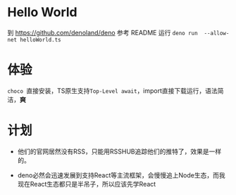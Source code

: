 # Hello World

到 https://github.com/denoland/deno 参考 README 运行 `deno run  --allow-net helloWorld.ts`

# 体验

`choco `直接安装，TS原生支持`Top-Level await`，import直接下载运行，语法简洁，**爽**

# 计划

+ 他们的官网居然没有RSS，只能用RSSHUB追踪他们的推特了，效果是一样的。

+ deno必然会迅速发展到支持React等主流框架，会慢慢追上Node生态，而我现在React生态都只是半吊子，所以应该先学React